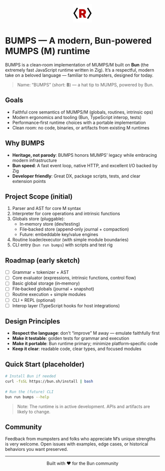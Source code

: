 <div align="center"><img src="/logo.png" style="width:60px" alt="BUMPS Logo" /></div>

# BUMPS — A modern, Bun‑powered MUMPS (M) runtime

BUMPS is a clean‑room implementation of MUMPS/M built on **Bun** (the extremely fast JavaScript runtime written in Zig). It’s a respectful, modern take on a beloved language — familiar to mumpsters, designed for today.

> Name: “BUMPS” (short: **B**) — a hat tip to MUMPS, powered by Bun.

## Goals

- Faithful core semantics of MUMPS/M (globals, routines, intrinsic ops)
- Modern ergonomics and tooling (Bun, TypeScript interop, tests)
- Performance‑first runtime choices with a portable implementation
- Clean room: no code, binaries, or artifacts from existing M runtimes

## Why BUMPS

- **Heritage, not parody**: BUMPS honors MUMPS’ legacy while embracing modern infrastructure
- **Bun speed**: A fast event loop, native HTTP, and excellent I/O backed by Zig
- **Developer friendly**: Great DX, package scripts, tests, and clear extension points

## Project Scope (initial)

1. Parser and AST for core M syntax
2. Interpreter for core operations and intrinsic functions
3. Globals store (pluggable):
   - In‑memory store (dev/testing)
   - File‑backed store (append‑only journal + compaction)
   - Future: embeddable key/value engines
4. Routine loader/executor (with simple module boundaries)
5. CLI entry (`bun run bumps`) with scripts and test rig

## Roadmap (early sketch)

- [ ] Grammar + tokenizer + AST
- [ ] Core evaluator (expressions, intrinsic functions, control flow)
- [ ] Basic global storage (in‑memory)
- [ ] File‑backed globals (journal + snapshot)
- [ ] Routine execution + simple modules
- [ ] CLI + REPL (optional)
- [ ] Interop layer (TypeScript hooks for host integrations)

## Design Principles

- **Respect the language**: don’t “improve” M away — emulate faithfully first
- **Make it testable**: golden tests for grammar and execution
- **Make it portable**: Bun runtime primary; minimize platform‑specific code
- **Keep it clear**: readable code, clear types, and focused modules

## Quick Start (placeholder)

```bash
# Install Bun if needed
curl -fsSL https://bun.sh/install | bash

# Run the (future) CLI
bun run bumps --help
```

> Note: The runtime is in active development. APIs and artifacts are likely to change.

## Community

Feedback from mumpsters and folks who appreciate M’s unique strengths is very welcome. Open issues with examples, edge cases, or historical behaviors you want preserved.

---

<div align="center">Built with ❤️ for the Bun community</div>


